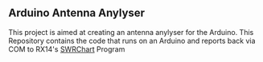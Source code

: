 Arduino Antenna Anylyser
------
This project is aimed at creating an antenna anylyser for the Arduino. This Repository contains the code that runs on an Arduino and reports back via COM to RX14's [SWRChart](https://github.com/RX14/SWRChart) Program